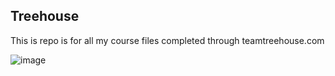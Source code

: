 ## Treehouse

This is repo is for all my course files completed through teamtreehouse.com

 
![image](https://user-images.githubusercontent.com/49735756/61389473-f457f580-a886-11e9-919d-628621088175.png)
